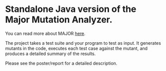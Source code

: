 # Standalone Java version of the Major Mutation Analyzer.

You can read more about MAJOR [here](http://mutation-testing.org/).

The project takes a test suite and your program to test as input. It generates mutants in the code, executes each test case against the mutant, and produces a detailed summary of the results.

Please see the poster/report for a detailed description.
